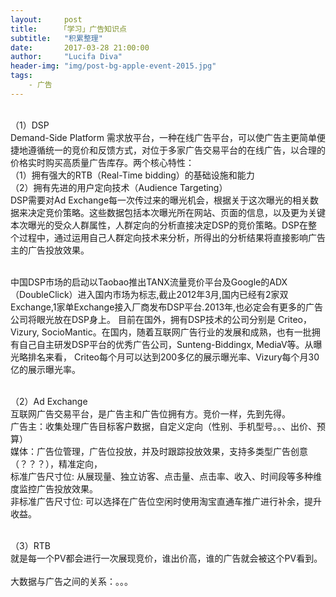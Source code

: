 ```yaml
---
layout:     post
title:     「学习」广告知识点
subtitle:   "积累整理"
date:       2017-03-28 21:00:00
author:     "Lucifa Diva"
header-img: "img/post-bg-apple-event-2015.jpg"
tags:
    - 广告
---
```






<div>
  <br>（1）DSP
     <br>Demand-Side Platform 需求放平台，一种在线广告平台，可以使广告主更简单便捷地遵循统一的竞价和反馈方式，对位于多家广告交易平台的在线广告，以合理的价格实时购买高质量广告库存。两个核心特性：
     <br>（1）拥有强大的RTB（Real-Time bidding）的基础设施和能力
     <br>（2）拥有先进的用户定向技术（Audience Targeting）
     <br>DSP需要对Ad Exchange每一次传过来的曝光机会，根据关于这次曝光的相关数据来决定竞价策略。这些数据包括本次曝光所在网站、页面的信息，以及更为关键本次曝光的受众人群属性，人群定向的分析直接决定DSP的竞价策略。DSP在整个过程中，通过运用自己人群定向技术来分析，所得出的分析结果将直接影响广告主的广告投放效果。

<br>中国DSP市场的启动以Taobao推出TANX流量竞价平台及Google的ADX（DoubleClick）进入国内市场为标志,截止2012年3月,国内已经有2家双Exchange,1家单Exchange接入厂商发布DSP平台.2013年,也必定会有更多的广告公司将眼光放在DSP身上。
目前在国外，拥有DSP技术的公司分别是 Criteo，Vizury, SocioMantic。在国内，随着互联网广告行业的发展和成熟，也有一批拥有自己自主研发DSP平台的优秀广告公司，Sunteng-Biddingx, MediaV等。从曝光略排名来看， Criteo每个月可以达到200多亿的展示曝光率、Vizury每个月30亿的展示曝光率。

<br>（2）Ad Exchange
    <br> 互联网广告交易平台，是广告主和广告位拥有方。竞价一样，先到先得。
    <br> 广告主：收集处理广告目标客户数据，自定义定向（性别、手机型号。。、出价、预算）
    <br> 媒体：广告位管理，广告位投放，并及时跟踪投放效果，支持多类型广告创意（？？？），精准定向，
<br>标准广告尺寸位: 从展现量、独立访客、点击量、点击率、收入、时间段等多种维度监控广告投放效果。
<br>非标准广告尺寸位: 可以选择在广告位空闲时使用淘宝直通车推广进行补余，提升收益。

<br>（3）RTB
    <br> 就是每一个PV都会进行一次展现竞价，谁出价高，谁的广告就会被这个PV看到。
    <br>大数据与广告之间的关系：。。。
</div>




